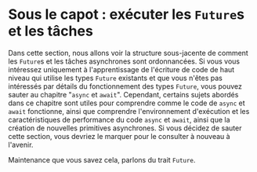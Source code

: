 <!--
# Under the Hood: Executing `Future`s and Tasks
-->

# Sous le capot : exécuter les `Future`s et les tâches

<!--
In this section, we'll cover the underlying structure of how `Future`s and
asynchronous tasks are scheduled. If you're only interested in learning
how to write higher-level code that uses existing `Future` types and aren't
interested in the details of how `Future` types work, you can skip ahead to
the `async`/`await` chapter. However, several of the topics discussed in this
chapter are useful for understanding how `async`/`await` code works,
understanding the runtime and performance properties of `async`/`await` code,
and building new asynchronous primitives. If you decide to skip this section
now, you may want to bookmark it to revisit in the future.
-->

Dans cette section, nous allons voir la structure sous-jacente de comment les
`Future`s et les tâches asynchrones sont ordonnancées. Si vous vous intéressez
uniquement à l'apprentissage de l'écriture de code de haut niveau qui utilise
les types `Future` existants et que vous n'êtes pas intéressés par détails du
fonctionnement des types `Future`, vous pouvez sauter au chapitre "`async` et
`await`". Cependant, certains sujets abordés dans ce chapitre sont utiles pour
comprendre comme le code de `async` et `await` fonctionne, ainsi que comprendre
l'environnement d'exécution et les caractéristiques de performance du code
`async` et `await`, ainsi que la création de nouvelles primitives asynchrones.
Si vous décidez de sauter cette section, vous devriez le marquer pour le
consulter à nouveau à l'avenir.

<!--
Now, with that out of the way, let's talk about the `Future` trait.
-->

Maintenance que vous savez cela, parlons du trait `Future`.

